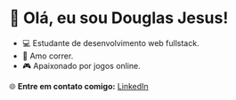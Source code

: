 # 👋 Olá, eu sou Douglas Jesus!
- 💻 Estudante de desenvolvimento web fullstack.
- 🏃 Amo correr.
- 🎮 Apaixonado por jogos online.

🌐 **Entre em contato comigo:**
[LinkedIn](https://www.linkedin.com/in/douglas-jesus-aa34a9210/)

